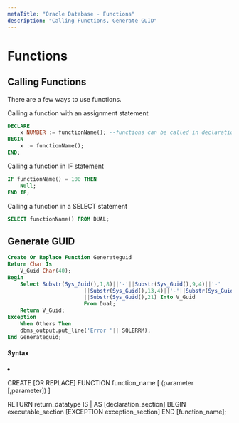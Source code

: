 ```yaml
---
metaTitle: "Oracle Database - Functions"
description: "Calling Functions, Generate GUID"
---
```


# Functions



## Calling Functions


There are a few ways to use functions.

Calling a function with an assignment statement

```sql
DECLARE
    x NUMBER := functionName(); --functions can be called in declaration section
BEGIN
    x := functionName();
END;

```

Calling a function in IF statement

```sql
IF functionName() = 100 THEN
    Null;
END IF;

```

Calling a function in a SELECT statement

```sql
SELECT functionName() FROM DUAL;

```



## Generate GUID


```sql
Create Or Replace Function Generateguid
Return Char Is
    V_Guid Char(40);
Begin
    Select Substr(Sys_Guid(),1,8)||'-'||Substr(Sys_Guid(),9,4)||'-'
                        ||Substr(Sys_Guid(),13,4)||'-'||Substr(Sys_Guid(),17,4)||'-'
                        ||Substr(Sys_Guid(),21) Into V_Guid 
                        From Dual;
    Return V_Guid;
Exception
    When Others Then
    dbms_output.put_line('Error '|| SQLERRM);
End Generateguid;

```



#### Syntax


<li>
<p>CREATE [OR REPLACE] FUNCTION function_name    [ (parameter
[,parameter]) ]</p>
RETURN return_datatype
IS | AS
[declaration_section]
BEGIN    executable_section
[EXCEPTION    exception_section]
END [function_name];
</li>

